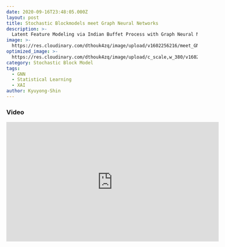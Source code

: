 ```yaml
---
date: 2020-09-16T23:48:05.000Z
layout: post
title: Stochastic Blockmodels meet Graph Neural Networks
description: >-
  Latent Feature Modeling via Indian Buffet Process with Graph Neural Networks
image: >-
  https://res.cloudinary.com/dthouk4zq/image/upload/v1602256216/meet_GNN_gttrme.png
optimized_image: >-
  https://res.cloudinary.com/dthouk4zq/image/upload/c_scale,w_380/v1602256216/meet_GNN_gttrme.png
category: Stochastic Block Model
tags:
  - GNN
  - Statistical Learning
  - XAI
author: Kyuyong-Shin
---
```


### Video 
<iframe width="560" height="315" src="https://www.youtube.com/embed/V6JtBWp6oC0" frameborder="0" allow="accelerometer; autoplay; clipboard-write; encrypted-media; gyroscope; picture-in-picture" allowfullscreen></iframe>